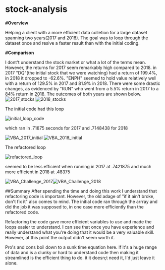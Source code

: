 # stock-analysis
**#Overview**

Helping a client with a more efficient data colletion for a large dataset spanning two years(2017 and 2018). The goal was to loop through the dataset once and resive a faster result than with the initial coding.  

**#Comparison**


I dont't understand the stock market or what a lot of the terms mean. However, the returns for 2017 seem remarkably high compared to 2018. in 2017 "DQ"(the initial stock that we were watching) had a return of 199.4%, in 2018 it dropped to -62.6%.  "ENPH" seemed to hold value relatively well with a return of 129.5% in 2017  and 81.9% in 2018. There were some drastic changes, as evidenced by "RUN" who went from a 5.5% return in 2017 to a 84% return in 2018. The outcomes of both years are shown below. 
![2017_stocks](https://user-images.githubusercontent.com/90067477/135732705-3bb43c21-c7f6-48c9-80cc-a03ee57084cb.png)
![2018_stocks](https://user-images.githubusercontent.com/90067477/135732706-f269bfdb-ecfc-4b18-9ee6-059b1588dd39.png)

The initial code had this loop 

![initial_loop_code](https://user-images.githubusercontent.com/90067477/135732731-df5434ff-72dd-474e-b695-c5e3d4134324.png)

which ran in .71875 seconds for 2017 and .7148438 for 2018

![VBA_2017_initial](https://user-images.githubusercontent.com/90067477/135732030-63792d4d-e988-41b0-a11c-d9aea9d76c3c.png)
![VBA_2018_initial](https://user-images.githubusercontent.com/90067477/135732034-bea40482-5a48-4542-8a20-b2fa4129cfd0.png)

The refactored loop

![refactored_loop](https://user-images.githubusercontent.com/90067477/135733191-286b7a1e-fc39-484a-bd50-5ddb7a335faa.png)

seemed to be less efficient when running in 2017 at .7421875 and much more efficient in 2018 at .48375

![VBA_Challenge_2017](https://user-images.githubusercontent.com/90067477/135732038-057f1bcc-79e8-47e5-a250-16f18b4f4361.png)![VBA_Challenge_2018](https://user-images.githubusercontent.com/90067477/135732042-18264566-722d-4592-bb93-d31acaf9d05b.png)

##Summary
After spending the time and doing this work I understand that refactoring code is important. However, the old adage of "if it ain't broke, don't fix it" also comes to mind. The initial code ran through the arrray and did the job it was supposed to, in one case more efficiently than the refactored code. 

Refactoring the code gave more efficient variables to use and made the loops easier to understand. I can see that once you have experience and really understand what you're doing that it would be a very valuable skill. However, at this point the output didn't seem worth it.

Pro's and cons boil down to a sunk time equation here. If it's a huge range of data and is a clunky or hard to understand code then making it streamlined is the efficient thing to do. it it doesn;t need it, I'd just leave it alone. 
